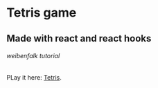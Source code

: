 # Tetris game 
## Made with react and react hooks
###### weibenfalk tutorial 

PLay it here: [Tetris](https://gabrieldominguezduran.github.io/Tetris/).
